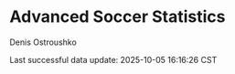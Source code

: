 # Advanced Soccer Statistics
Denis Ostroushko

<!-- gfm -->

Last successful data update: 2025-10-05 16:16:26 CST

